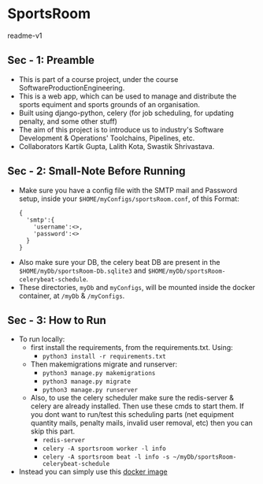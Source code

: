 # SportsRoom

readme-v1
## Sec - 1: Preamble

- This is part of a course project, under the course SoftwareProductionEngineering.
- This is a web app, which can be used to manage and distribute the sports equiment and sports grounds of an organisation.
- Built using django-python, celery (for job scheduling, for updating penalty, and some other stuff)
- The aim of this project is to introduce us to industry's Software Development & Operations' Toolchains, Pipelines, etc.
- Collaborators Kartik Gupta, Lalith Kota, Swastik Shrivastava.

## Sec - 2: Small-Note Before Running

- Make sure you have a config file with the SMTP mail and Password setup, inside your `$HOME/myConfigs/sportsRoom.conf`, of this Format:
  ```
  {
    'smtp':{
      'username':<>,
      'password':<>
    }
  }
  ```
- Also make sure your DB, the celery beat DB are present in the `$HOME/myDb/sportsRoom-Db.sqlite3` and `$HOME/myDb/sportsRoom-celerybeat-schedule`.
- These directories, `myDb` and `myConfigs`, will be mounted inside the docker container, at `/myDb` & `/myConfigs`.

## Sec - 3: How to Run

- To run locally:
  - first install the requirements, from the requirements.txt. Using:
    - `python3 install -r requirements.txt`
  - Then makemigrations migrate and runserver:
    - `python3 manage.py makemigrations`
    - `python3 manage.py migrate`
    - `python3 manage.py runserver`
  - Also, to use the celery scheduler make sure the redis-server & celery are already installed. Then use these cmds to start them.
  If you dont want to run/test this scheduling parts (net equipment quantity mails, penalty mails, invalid user removal, etc)
  then you can skip this part.
    - `redis-server`
    - `celery -A sportsroom worker -l info`
    - `celery -A sportsroom beat -l info -s ~/myDb/sportsRoom-celerybeat-schedule`
- Instead you can simply use this [docker image](https://hub.docker.com/r/lalithkota/sportsroom)
